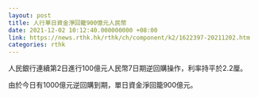 ```yaml
---
layout: post
title: 人行單日資金淨回籠900億元人民幣
date: 2021-12-02 10:12:40.000000000 +08:00
link: https://news.rthk.hk/rthk/ch/component/k2/1622397-20211202.htm
categories: rthk
---
```


人民銀行連續第2日進行100億元人民幣7日期逆回購操作，利率持平於2.2厘。

由於今日有1000億元逆回購到期，單日資金淨回籠900億元。
